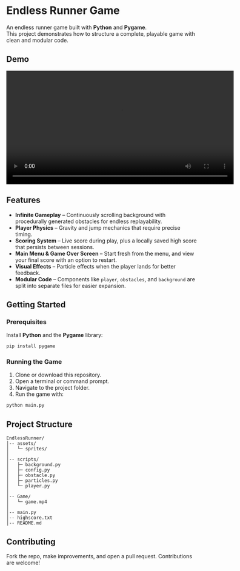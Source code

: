 # Endless Runner Game

An endless runner game built with **Python** and **Pygame**.  
This project demonstrates how to structure a complete, playable game with clean and modular code.

## Demo

<video src="Game/game.mp4" controls width="600"></video>

## Features

- **Infinite Gameplay** – Continuously scrolling background with procedurally generated obstacles for endless replayability.  
- **Player Physics** – Gravity and jump mechanics that require precise timing.  
- **Scoring System** – Live score during play, plus a locally saved high score that persists between sessions.  
- **Main Menu & Game Over Screen** – Start fresh from the menu, and view your final score with an option to restart.  
- **Visual Effects** – Particle effects when the player lands for better feedback.  
- **Modular Code** – Components like `player`, `obstacles`, and `background` are split into separate files for easier expansion.

## Getting Started

### Prerequisites

Install **Python** and the **Pygame** library:

```bash
pip install pygame
```

### Running the Game

1. Clone or download this repository.  
2. Open a terminal or command prompt.  
3. Navigate to the project folder.  
4. Run the game with:

```bash
python main.py
```

## Project Structure

```
EndlessRunner/
│-- assets/
│   └─ sprites/
│
│-- scripts/
│   ├─ background.py
│   ├─ config.py
│   ├─ obstacle.py
│   ├─ particles.py
│   └─ player.py
│
│-- Game/
│   └─ game.mp4
│
│-- main.py
│-- highscore.txt
│-- README.md
```

## Contributing

Fork the repo, make improvements, and open a pull request. Contributions are welcome!
